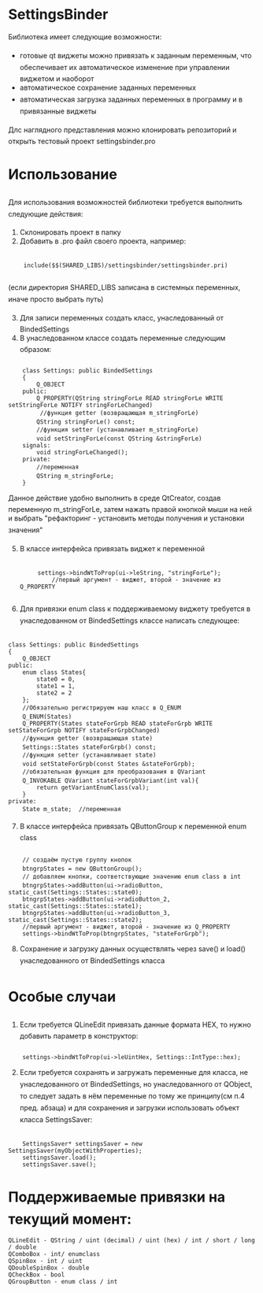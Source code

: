 ﻿# SettingsBinder

Библиотека имеет следующие возможности:
* готовые qt виджеты можно привязать к заданным переменным, что обеспечивает их автоматическое изменение при управлении виджетом и наоборот
* автоматическое сохранение заданных переменных 
* автоматическая загрузка заданных  переменных в программу и в привязанные виджеты

Длс наглядного представления можно клонировать репозиторий и открыть тестовый проект settingsbinder.pro

# Использование
Для использования возможностей библиотеки требуется выполнить следующие действия:
1. Склонировать проект в папку
2. Добавить в .pro файл своего проекта, например:
	<pre><code>
	include($$(SHARED_LIBS)/settingsbinder/settingsbinder.pri)
	</code></pre>
(если директория SHARED_LIBS записана в системных переменных, иначе просто выбрать путь)

3. Для записи переменных создать класс, унаследованный от BindedSettings
4. В унаследованном классе создать переменные следующим образом:
<pre><code>
	class Settings: public BindedSettings
	{
		Q_OBJECT
	public:
		Q_PROPERTY(QString stringForLe READ stringForLe WRITE setStringForLe NOTIFY stringForLeChanged)
		 //функция getter (возвращающая m_stringForLe)
		QString stringForLe() const;
		//функция setter (устанавливает m_stringForLe)
		void setStringForLe(const QString &stringForLe)
	signals:
		void stringForLeChanged(); 
	private:
		//переменная
		QString m_stringForLe;				
	}
</code></pre>
Данное действие удобно выполнить в среде QtCreator, создав переменную m_stringForLe, затем нажать правой кнопкой мыши на ней и выбрать "рефакторинг - установить методы получения и установки значения"

5. В классе интерфейса привязать виджет к переменной
	<pre><code>
		settings->bindWtToProp(ui->leString, "stringForLe");
			//первый аргумент - виджет, второй - значение из Q_PROPERTY
	</code></pre>
6. Для привязки enum class к поддерживаемому виджету требуется в унаследованном от BindedSettings классе написать следующее:
<pre><code>
class Settings: public BindedSettings
{
	Q_OBJECT
public:
	enum class States{
		state0 = 0,
		state1 = 1,
		state2 = 2
	};
	//Обязательно регистрируем наш класс в Q_ENUM
	Q_ENUM(States)											
	Q_PROPERTY(States stateForGrpb READ stateForGrpb WRITE setStateForGrpb NOTIFY stateForGrpbChanged)
	//функция getter (возвращающая state)
	Settings::States stateForGrpb() const;		
	//функция setter (устанавливает state)
	void setStateForGrpb(const States &stateForGrpb);		
	//обязательная функция для преобразования в QVariant
	Q_INVOKABLE QVariant stateForGrpbVariant(int val){		
		return getVariantEnumClass<States>(val);
	}
private:
	State m_state;	//переменная
</code></pre>

7. В классе интерфейса привязать QButtonGroup к переменной enum class
<pre><code>
	// создаём пустую группу кнопок
	btngrpStates = new QButtonGroup();	
	// добавляем кнопки, соответствующие значению enum class в int							
	btngrpStates->addButton(ui->radioButton, static_cast<int>(Settings::States::state0);           		
	btngrpStates->addButton(ui->radioButton_2, static_cast<int>(Settings::States::state1);          
	btngrpStates->addButton(ui->radioButton_3, static_cast<int>(Settings::States::state2);    
	//первый аргумент - виджет, второй - значение из Q_PROPERTY				
	settings->bindWtToProp(btngrpStates, "stateForGrpb");			
</code></pre>

8. Сохранение и загрузку данных осуществлять через save() и load() унаследованного от BindedSettings класса

# Особые случаи
1. Если требуется QLineEdit привязать данные формата HEX, то нужно добавить параметр в конструктор:
<pre><code>
	settings->bindWtToProp(ui->leUintHex, Settings::IntType::hex);
</code></pre>
2. Если требуется сохранять и загружать переменные для класса, не унаследованного от BindedSettings, но унаследованного от QObject, то следует задать в нём переменные по тому же принципу(см п.4 пред. абзаца) и для сохранения и загрузки использовать объект класса SettingsSaver:
<pre><code>
	SettingsSaver* settingsSaver = new SettingsSaver(myObjectWithProperties);
	settingsSaver.load();
	settingsSaver.save();
</code></pre>

# Поддерживаемые привязки на текущий момент:
	QLineEdit - QString / uint (decimal) / uint (hex) / int / short / long / double 
	QComboBox - int/ enumclass
	QSpinBox - int / uint
	QDoubleSpinBox - double
	QCheckBox - bool
	QGroupButton - enum class / int
	